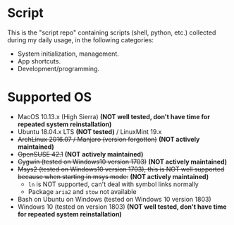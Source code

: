 # Script
This is the "script repo" containing scripts (shell, python, etc.) collected during my daily usage, in the following categories:
* System initialization, management.
* App shortcuts.
* Development/programming.

# Supported OS
* MacOS 10.13.x (High Sierra) **(NOT well tested, don't have time for repeated system reinstallation)**
* Ubuntu 18.04.x LTS **(NOT tested)** / LinuxMint 19.x
* ~~ArchLinux 2016.07 / Manjaro (version forgotton)~~ **(NOT actively maintained)**
* ~~OpenSUSE 42.1~~ **(NOT actively maintained)**
* ~~Cygwin (tested on Windows10 version 1703)~~ **(NOT actively maintained)**
* ~~Msys2 (tested on Windows10 version 1703), this is NOT well supported because when starting in msys mode:~~ **(NOT actively maintained)**
    * `ln` is NOT supported, can't deal with symbol links normally
    * Package `aria2` and `stow` not available
* Bash on Ubuntu on Windows (tested on Windows 10 version 1803)
* Windows 10 (tested on version 1803) **(NOT well tested, don't have time for repeated system reinstallation)**
